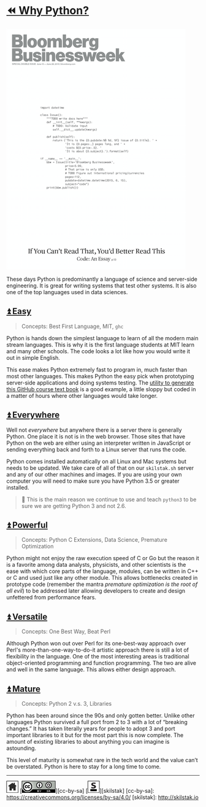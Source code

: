 # [⏪ Why Python?](/README.md)

![bloomberg](/assets/bloomberg.png)

These days Python is predominantly a language of science and
server-side engineering. It is great for writing systems that test
other systems. It is also one of the top languages used in data
sciences.

## [⏫ Easy](#)

> Concepts: Best First Language, MIT, `ghc`

Python is hands down the simplest language to learn of all the modern
main stream languages. This is why it is the first language students
at MIT learn and many other schools. The code looks a lot like how you
would write it out in simple English.

This ease makes Python extremely fast to program in, much faster
than most other languages. This makes Python the easy pick when
prototyping server-side applications and doing systems testing. The
[utility to generate this GitHub course text book][ghc] is a good
example, a little sloppy but coded in a matter of hours where other
languages would take longer.

[ghc]: https://github.com/skilstak/ghc/blob/master/lib/ghc.py

## [⏫ Everywhere](#)

Well not *everywhere* but anywhere there is a server there is
generally Python. One place it is not is in the web browser. Those
sites that have Python on the web are either using an interpreter
written in JavaScript or sending everything back and forth to a Linux
server that runs the code.

Python comes installed automatically on all Linux and Mac systems but
needs to be updated. We take care of all of that on our `skilstak.sh`
server and any of our other machines and images. If you are using your
own computer you will need to make sure you have Python 3.5 or greater
installed.

> 💬 This is the main reason we continue to use and teach `python3` to
> be sure we are getting Python 3 and not 2.6.

## [⏫ Powerful](#)

> Concepts: Python C Extensions, Data Science, Premature Optimization

Python might not enjoy the raw execution speed of C or Go but the
reason it is a favorite among data analysts, physicists, and other
scientists is the ease with which core parts of the language,
modules, can be written in C++ or C and used just like any other
module. This allows bottlenecks created in prototype code (remember
the mantra *premature optimization is the root of all evil*) to be
addressed later allowing developers to create and design unfettered
from performance fears.

## [⏫ Versatile](#)

> Concepts: One Best Way, Beat Perl

Although Python won out over Perl for its one-best-way approach
over Perl's more-than-one-way-to-do-it artistic approach there is
still a lot of flexibility in the language. One of the most interesting
areas is traditional object-oriented programming and function
programming. The two are alive and well in the same language. This
allows either design approach.

## [⏫ Mature](#)

> Concepts: Python 2 v.s. 3, Libraries

Python has been around since the 90s and only gotten better. Unlike
other languages Python survived a full port from 2 to 3 with a lot of
“breaking changes.” It has taken literally years for people to adopt
3 and port important libraries to it but for the most part this is now
complete. The amount of existing libraries to about anything you can
imagine is astounding.

This level of maturity is somewhat rare in the tech world
and the value can’t be overstated. Python is here to stay for a long
time to come.

---
[![home](/assets/home-bw.png)](/README.md)
[![cc-by-sa](/assets/cc-by-sa.png)][cc-by-sa]
[![skilstak](/assets/skilstak-logo-bw.png)][skilstak]
[cc-by-sa]: https://creativecommons.org/licenses/by-sa/4.0/
[skilstak]: http://skilstak.io

